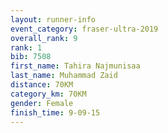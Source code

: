 ```yaml
---
layout: runner-info 
event_category: fraser-ultra-2019 
overall_rank: 9
rank: 1
bib: 7508
first_name: Tahira Najmunisaa
last_name: Muhammad Zaid
distance: 70KM
category_km: 70KM
gender: Female
finish_time: 9-09-15
---
```


